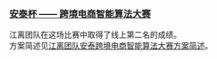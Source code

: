 ### [安泰杯 —— 跨境电商智能算法大赛](https://tianchi.aliyun.com/competition/entrance/231718/introduction)

江离团队在这场比赛中取得了线上第二名的成绩。<br/>
方案简述见[江离团队安泰跨境电商智能算法大赛方案简述](http://jiangliclub.com/article?article_id=65)。
